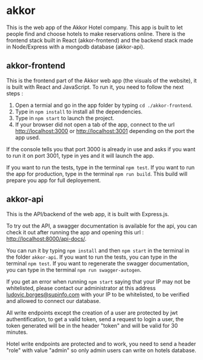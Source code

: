 # akkor

This is the web app of the Akkor Hotel company. This app is built to let people find and choose hotels to make reservations online. There is the frontend stack built in React (akkor-frontend) and the backend stack made in Node/Express with a mongodb database (akkor-api).


## akkor-frontend

This is the frontend part of the Akkor web app (the visuals of the website), it is built with React and JavaScript. To run it, you need to follow the next steps :
1. Open a termial and go in the app folder by typing `cd ./akkor-frontend`.
2. Type in `npm install` to install all the dependencies.
3. Type in `npm start` to launch the project.
4. If your browser did not open a tab of the app, connect to the url <http://localhost:3000> or <http://localhost:3001> depending on the port the app used.

If the console tells you that port 3000 is already in use and asks if you want to run it on port 3001, type in yes and it will launch the app.

If you want to run the tests, type in the terminal `npm test`.
If you want to run the app for production, type in the terminal `npm run build`. This build will prepare you app for full deployement.


## akkor-api

This is the API/backend of the web app, it is built with Express.js.


To try out the API, a swagger documentation is available for the api, you can check it out after running the app and opening this url : <http://localhost:8000/api-docs/>.

You can run it by typing `npm install` and then `npm start` in the terminal in the folder `akkor-api`.
If you want to run the tests, you can type in the terminal `npm test`.
If you want to regenerate the swagger documentation, you can type in the terminal `npm run swagger-autogen`.

If you get an error when running `npm start` saying that your IP may not be whitelisted, please contact our administrator at this address <ludovic.borges@supinfo.com> with your IP to be whitelisted, to be verified and allowed to connect our database.

All write endpoints except the creation of a user are protected by jwt authentification, to get a valid token, send a request to login a user, the token generated will be in the header "token" and will be valid for 30 minutes.

Hotel write endpoints are protected and to work, you need to send a header "role" with value "admin" so only admin users can write on hotels database.